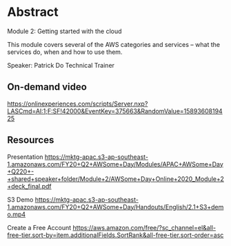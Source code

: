 # Abstract

Module 2: Getting started with the cloud

This module covers several of the AWS categories and services – what the services do, when and how to use them.

Speaker: Patrick Do
Technical Trainer

## On-demand video

<https://onlinexperiences.com/scripts/Server.nxp?LASCmd=AI:1;F:SF!42000&EventKey=375663&RandomValue=1589360819425>

## Resources

Presentation
<https://mktg-apac.s3-ap-southeast-1.amazonaws.com/FY20+Q2+AWSome+Day/Modules/APAC+AWSome+Day+Q220+-+shared+speaker+folder/Module+2/AWSome+Day+Online+2020_Module+2+deck_final.pdf>

S3 Demo
<https://mktg-apac.s3-ap-southeast-1.amazonaws.com/FY20+Q2+AWSome+Day/Handouts/English/2.1+S3+demo.mp4>

Create a Free Account
<https://aws.amazon.com/free/?sc_channel=el&all-free-tier.sort-by=item.additionalFields.SortRank&all-free-tier.sort-order=asc>

